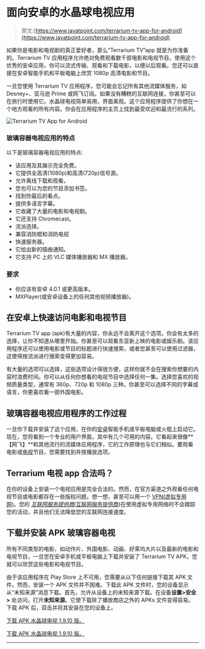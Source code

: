 # 面向安卓的水晶球电视应用

> 原文:[https://www.javatpoint.com/terrarium-tv-app-for-android](https://www.javatpoint.com/terrarium-tv-app-for-android)

如果你是电影和电视剧的真正爱好者，那么“Terrarium TV”app 就是为你准备的。Terrarium TV 应用程序允许绝对免费观看数千部电影和电视节目。使用这个优秀的安卓应用，你可以流式传输、观看和下载电影，以便以后观看。您还可以直接在安卓智能手机和平板电脑上欣赏 1080p 高清电影和节目。

一旦您使用 Terrarium TV 应用程序，您可能会忘记所有其他流媒体服务，如 Desney+、亚马逊 Prime 或网飞订阅。如果没有糟糕的互联网连接，你甚至可以在旅行时使用它。水晶球电视简单易用，界面美观。这个应用程序提供了你想在一个地方观看的所有内容。你会在应用程序的主页上找到最受欢迎和最流行的系列。

![Terrarium TV App for Android](../Images/916e5d86343447858f1be18a0c49dc9d.png)

### 玻璃容器电视应用的特点

以下是玻璃容器电视应用的特点:

*   该应用及其展示完全免费。
*   它提供全高清(1080p)和高清(720p)信号源。
*   允许离线下载和观看。
*   您也可以为您的节目添加书签。
*   找到你最后的看点。
*   提供多语言字幕。
*   它收藏了大量的电影和电视剧。
*   它还支持 Chromecast。
*   流派选择。
*   兼容消防棍和消防电视
*   快速服务器。
*   它给出新的插曲通知。
*   它支持 PC 上的 VLC 媒体播放器和 MX 播放器。

### 要求

*   你应该有安卓 4.0.1 或更高版本。
*   MXPlayer(或安卓设备上的任何其他视频播放器)。

## 在安卓上快速访问电影和电视节目

Terrarium TV app (apk)有大量的内容，你永远不会离开这个选项。你会有太多的选择，让你不知道从哪里开始。你甚至可以观看东亚新上映的电影或娱乐剧。该应用程序还可以使用电影或节目的标题进行快速搜索，或者您甚至可以使用过滤器，这使得按流派进行搜索变得更加容易。

有大量的选项可以选择，这些选项设计得很方便，这样你就不会在搜索你想要的内容时浪费时间。你可以从任何你想看的电视节目中选择任何一集。选择您喜欢的视频质量类型，通常有 360p、720p 和 1080p 三种。你甚至可以选择不同的字幕或语言，你更喜欢看一部外国电影。

## 玻璃容器电视应用程序的工作过程

一旦你下载并安装了这个应用，在你的[安卓](https://www.javatpoint.com/android-tutorial)智能手机或平板电脑或火棍上启动它。现在，您将看到一个专业的用户界面，其中有几个可用的内容。它看起来很像**【网飞】**和其他流行的流媒体应用程序，它的工作原理也与它们相似。要观看电影或[电视](https://www.javatpoint.com/android-tv)节目，您需要找到并按播放选项。

## Terrarium 电视 app 合法吗？

在你的设备上安装一个电视应用是完全合法的。然而，在官方渠道之外观看任何电视节目或电影都存在一些版权问题。想一想，甚至可以用一个 [VPN(虚拟专用网)](https://www.javatpoint.com/vpn-full-form)。您的 [*互联网服务提供商*(互联网服务提供商)](https://www.javatpoint.com/isp-full-form)在使用虚拟专用网络时不会跟踪您的活动，并且他们无法降低您的互联网连接速度。

## 下载并安装 APK 玻璃容器电视

所有不同类型的电影，如动作片、外国电影、动画、好莱坞大片以及最新的电影和电视节目，一旦您在安卓手机或平板电脑上下载并安装了 Terrarium TV APK，您就可以欣赏这些电影和电视节目。

由于该应用程序在 Play Store 上不可用，您需要从以下任何链接下载其 APK 文件。然而，安装一个 APK 文件并不困难。下载此 APK 文件时，您的设备显示从“未知来源”消息下载。首先，允许从设备上的未知来源下载。在设备**设置>安全>** 处访问，打开**未知来源**。它使下载除了播放商店之外的 APKs 文件变得容易。下载 APK 后，双击并将其安装在您的设备上。

[下载 APK 水晶球电视 1.9.10 版。](https://techbigs.com/download?pid=8483&n=Terrarium+TV)

[下载 APK 水晶球电视 1.9.10 版。](https://terrariumtvultimate.com/wp-content/uploads/2019/04/Terrarium_TV_Ultimate_v1.9.10.apk)

* * *